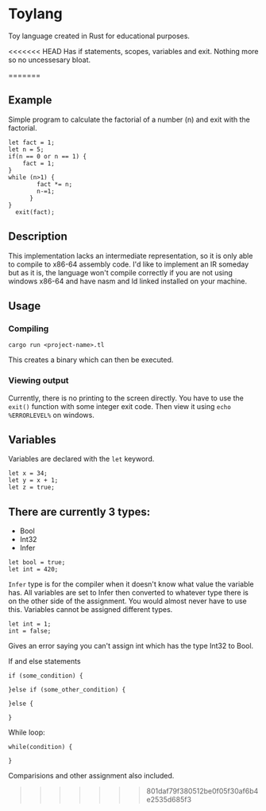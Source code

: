# Toylang
Toy language created in  Rust for educational purposes.

<<<<<<< HEAD
Has if statements, scopes, variables and exit.
Nothing more so no uncessesary bloat.


=======

## Example
Simple program to calculate the factorial of a number (n) and exit with the factorial.
```tl
let fact = 1;
let n = 5;
if(n == 0 or n == 1) {
    fact = 1;
}
while (n>1) {
        fact *= n;
        n-=1;
      }
}
  exit(fact);

```

## Description
This implementation lacks an intermediate representation, so it is only able to compile to x86-64 assembly code. I'd like to implement an IR someday but as it is, the language won't compile correctly if you are not using windows x86-64 and have nasm and ld linked installed on your machine.

## Usage
### Compiling
```
cargo run <project-name>.tl
```
This creates a binary which can then be executed.
### Viewing output
Currently, there is no printing to the screen directly. 
You have to use the ```exit()``` function with some integer exit code. 
Then view it using ```echo %ERRORLEVEL%``` on windows. 

## Variables
Variables are declared with the ``let`` keyword.
```tl
let x = 34;
let y = x + 1;
let z = true;
```

## There are currently 3 types:
- Bool
- Int32
- Infer 
```tl
let bool = true;
let int = 420;
```
``Infer`` type is for the compiler when it doesn't know what value the variable has. All variables are set to Infer then converted to whatever type there is on the other side of the assignment. You would almost never have to use this. 
Variables cannot be assigned different types.
```tl
let int = 1;
int = false;
```
Gives an error saying you can't assign int which has the type Int32 to Bool.

If and else statements
```tl
if (some_condition) {

}else if (some_other_condition) {

}else {

}
```
While loop:
```tl
while(condition) {

}
```

Comparisions and other assignment also included.
>>>>>>> 801daf79f380512be0f05f30af6b4e2535d685f3
